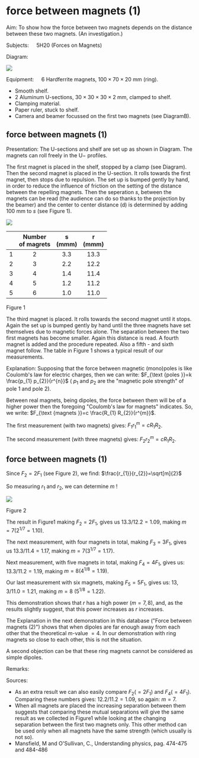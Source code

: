 # force between magnets (1) 

Aim: To show how the force between two magnets depends on the distance between these two magnets. (An investigation.)

Subjects: $\quad 5 \mathrm{H} 20$ (Forces on Magnets)

Diagram:

![](https://cdn.mathpix.com/cropped/2024_06_24_eb5195ca5884082188edg-1.jpg?height=1135&width=1182&top_left_y=430&top_left_x=642)

Equipment: $\quad 6$ Hardferrite magnets, $100 \times 70 \times 20 \mathrm{~mm}$ (ring).

- Smooth shelf.
- 2 Aluminum U-sections, $30 \times 30 \times 30 \times 2 \mathrm{~mm}$, clamped to shelf.
- Clamping material.
- Paper ruler, stuck to shelf.
- Camera and beamer focussed on the first two magnets (see DiagramB).


## force between magnets (1)

Presentation: The U-sections and shelf are set up as shown in Diagram. The magnets can roll freely in the $\mathrm{U}-$ profiles.

The first magnet is placed in the shelf, stopped by a clamp (see Diagram). Then the second magnet is placed in the U-section. It rolls towards the first magnet, then stops due to repulsion. The set up is bumped gently by hand, in order to reduce the influence of friction on the setting of the distance between the repelling magnets. Then the seperation $s$, between the magnets can be read (the audience can do so thanks to the projection by the beamer) and the center to center distance (d) is determined by adding $100 \mathrm{~mm}$ to $s$ (see Figure 1).

![](https://cdn.mathpix.com/cropped/2024_06_24_eb5195ca5884082188edg-2.jpg?height=656&width=618&top_left_y=661&top_left_x=930)

|  | Number <br> of magrets | $\mathrm{s}$ <br> $(\mathrm{mmm})$ | $\mathrm{r}$ <br> $(\mathrm{mmm})$ |
| :---: | :---: | :---: | :---: |
| 1 | 2 | 3.3 | 13.3 |
| 2 | 3 | 2.2 | 12.2 |
| 3 | 4 | 1.4 | 11.4 |
| 4 | 5 | 1.2 | 11.2 |
| 5 | 6 | 1.0 | 11.0 |

Figure 1

The third magnet is placed. It rolls towards the second magnet until it stops. Again the set up is bumped gently by hand until the three magnets have set themselves due to magnetic forces alone. The separation between the two first magnets has become smaller. Again this distance is read. A fourth magnet is added and the procedure repeated. Also a fifth - and sixth magnet follow. The table in Figure 1 shows a typical result of our measurements.

Explanation: Supposing that the force between magnetic (mono)poles is like Coulomb's law for electric charges, then we can write: $F_{\text {poles }}=k \frac{p_{1} p_{2}}{r^{n}}$ ( $p_{1}$ and $p_{2}$ are the "magnetic pole strength" of pole 1 and pole 2).

Between real magnets, being dipoles, the force between them will be of a higher power then the foregoing "Coulomb's law for magnets" indicates. So, we write: $F_{\text {magnets }}=c \frac{R_{1} R_{2}}{r^{m}}$.

The first measurement (with two magnets) gives: $F_{1} r_{1}^{m}=c R_{1} R_{2}$.

The second measurement (with three magnets) gives: $F_{2} r_{2}^{m}=c R_{1} R_{2}$.

## force between magnets (1)

Since $F_{2}=2 F_{1}$ (see Figure 2), we find: $\frac{r_{1}}{r_{2}}=\sqrt[m]{2}$

So measuring $r_{1}$ and $r_{2}$, we can determine $m$ !

![](https://cdn.mathpix.com/cropped/2024_06_24_eb5195ca5884082188edg-3.jpg?height=778&width=811&top_left_y=454&top_left_x=836)

Figure 2

The result in Figure1 making $F_{2}=2 F_{1}$, gives us $13.3 / 12.2=1.09$, making $m=7\left(2^{1 / 7}=1.10\right)$.

The next measurement, with four magnets in total, making $F_{3}=3 F_{1}$, gives us $13.3 / 11.4=1.17$, making $m=7\left(3^{1 / 7}=1.17\right)$.

Next measurement, with five magnets in total, making $F_{4}=4 F_{1}$, gives us: $13.3 / 11.2=1.19$, making $m=8\left(4^{1 / 8}=1.19\right)$.

Our last measurement with six magnets, making $F_{5}=5 F_{1}$, gives us: $13,3 / 11.0=1.21$, making $m=8$ $\left(5^{1 / 8}=1.22\right)$.

This demonstration shows that $r$ has a high power $(m=7,8)$, and, as the results slightly suggest, that this power increases as $r$ increases.

The Explanation in the next demonstration in this database ("Force between magnets (2)") shows that when dipoles are far enough away from each other that the theoretical $m$-value $=4$. In our demonstration with ring magnets so close to each other, this is not the situation.

A second objection can be that these ring magnets cannot be considered as simple dipoles.

Remarks:

Sources:

- As an extra result we can also easily compare $F_{2}\left(=2 F_{1}\right)$ and $F_{4}\left(=4 F_{1}\right)$. Comparing these numbers gives: $12.2 / 11.2=1.09$, so again: $m=7$.
- When all magnets are placed the increasing separation between them suggests that comparing these mutual separations will give the same result as we collected in Figure1 while looking at the changing separation between the first two magnets only. This other method can be used only when all magnets have the same strength (which usually is not so).
- Mansfield, M and O'Sullivan, C., Understanding physics, pag. 474-475 and 484-486

